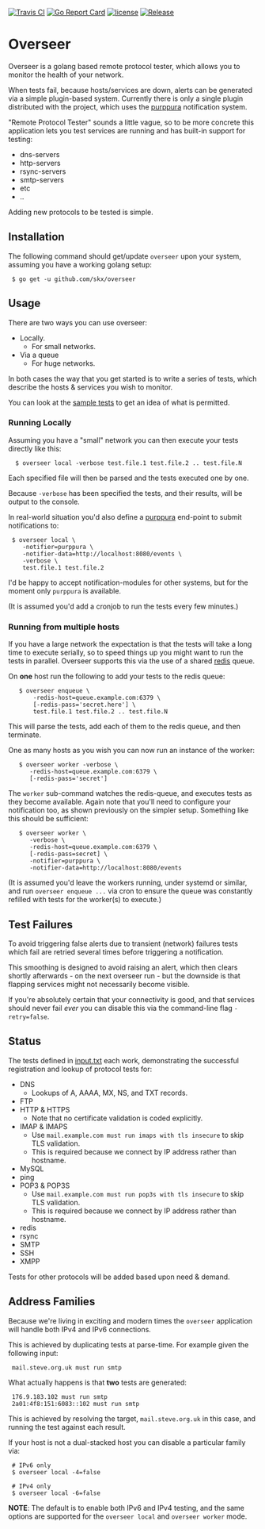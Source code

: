 [![Travis CI](https://img.shields.io/travis/skx/overseer/master.svg?style=flat-square)](https://travis-ci.org/skx/overseer)
[![Go Report Card](https://goreportcard.com/badge/github.com/skx/overseer)](https://goreportcard.com/report/github.com/skx/overseer)
[![license](https://img.shields.io/github/license/skx/overseer.svg)](https://github.com/skx/overseer/blob/master/LICENSE)
[![Release](https://img.shields.io/github/release/skx/overseer.svg)](https://github.com/skx/overseer/releases/latest)


# Overseer

Overseer is a golang based remote protocol tester, which allows you to monitor the health of your network.

When tests fail, because hosts/services are down, alerts can be generated via a simple plugin-based system.  Currently there is only a single plugin distributed with the project, which uses the [purppura](https://github.com/skx/purppura/) notification system.

"Remote Protocol Tester" sounds a little vague, so to be more concrete this application lets you test services are running and has built-in support for testing:

* dns-servers
* http-servers
* rsync-servers
* smtp-servers
* etc
* ..

Adding new protocols to be tested is simple.



## Installation

The following command should get/update `overseer` upon your system, assuming
you have a working golang setup:

     $ go get -u github.com/skx/overseer



## Usage

There are two ways you can use overseer:

* Locally.
   * For small networks.
* Via a queue
   * For huge networks.

In both cases the way that you get started is to write a series of tests,
which describe the hosts & services you wish to monitor.

You can look at the [sample tests](input.txt) to get an idea of what is permitted.


### Running Locally

Assuming you have a "small" network you can then execute your tests
directly like this:

      $ overseer local -verbose test.file.1 test.file.2 .. test.file.N

Each specified file will then be parsed and the tests executed one by one.

Because `-verbose` has been specified the tests, and their results, will be output to the console.

In real-world situation you'd also define a [purppura](https://github.com/skx/purppura) end-point to submit notifications to:

     $ overseer local \
        -notifier=purppura \
        -notifier-data=http://localhost:8080/events \
        -verbose \
        test.file.1 test.file.2

I'd be happy to accept notification-modules for other systems, but for the
moment only `purppura` is available.

(It is assumed you'd add a cronjob to run the tests every few minutes.)


### Running from multiple hosts

If you have a large network the expectation is that the tests will take a long time to execute serially, so to speed things up you might want to run the tests
in parallel.   Overseer supports this via the use of a shared [redis](https://redis.io/) queue.

On __one__ host run the following to add your tests to the redis queue:

       $ overseer enqueue \
           -redis-host=queue.example.com:6379 \
           [-redis-pass='secret.here'] \
           test.file.1 test.file.2 .. test.file.N

This will parse the tests, add each of them to the redis queue, and then terminate.

One as many hosts as you wish you can now run an instance of the worker:

       $ overseer worker -verbose \
          -redis-host=queue.example.com:6379 \
          [-redis-pass='secret']

The `worker` sub-command watches the redis-queue, and executes tests as they become available.  Again note that you'll need to configure your notification too, as shown previously on the simpler setup.  Something like this should be sufficient:

       $ overseer worker \
          -verbose \
          -redis-host=queue.example.com:6379 \
          [-redis-pass=secret] \
          -notifier=purppura \
          -notifier-data=http://localhost:8080/events

(It is assumed you'd leave the workers running, under systemd or similar, and run `overseer enqueue ...` via cron to ensure the queue was constantly refilled with tests for the worker(s) to execute.)


## Test Failures

To avoid triggering false alerts due to transient (network) failures
tests which fail are retried several times before triggering a notification.

This smoothing is designed to avoid raising an alert, which then clears
shortly afterwards - on the next overseer run - but the downside is that
flapping services might not necessarily become visible.

If you're absolutely certain that your connectivity is good, and that
services should never fail _ever_ you can disable this via the command-line
flag `-retry=false`.


## Status

The tests defined in [input.txt](input.txt) each work, demonstrating
the successful registration and lookup of protocol tests for:

* DNS
  * Lookups of A, AAAA, MX, NS, and TXT records.
* FTP
* HTTP & HTTPS
   * Note that no certificate validation is coded explicitly.
* IMAP & IMAPS
   * Use `mail.example.com must run imaps with tls insecure` to skip TLS validation.
   * This is required because we connect by IP address rather than hostname.
* MySQL
* ping
* POP3 & POP3S
   * Use `mail.example.com must run pop3s with tls insecure` to skip TLS validation.
   * This is required because we connect by IP address rather than hostname.
* redis
* rsync
* SMTP
* SSH
* XMPP

Tests for other protocols will be added based upon need & demand.


## Address Families

Because we're living in exciting and modern times the `overseer` application
will handle both IPv4 and IPv6 connections.

This is achieved by duplicating tests at parse-time.  For example given the following input:

     mail.steve.org.uk must run smtp

What actually happens is that __two__ tests are generated:

     176.9.183.102 must run smtp
     2a01:4f8:151:6083::102 must run smtp

This is achieved by resolving the target, `mail.steve.org.uk` in this case, and running the test against each result.

If your host is not a dual-stacked host you can disable a particular family via:

     # IPv6 only
     $ overseer local -4=false

     # IPv4 only
     $ overseer local -6=false

**NOTE**: The default is to enable both IPv6 and IPv4 testing, and the same options are supported for the `overseer local` and `overseer worker` mode.
